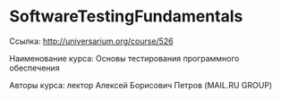 # SoftwareTestingFundamentals

Ссылка:
http://universarium.org/course/526

Наименование курса:
Основы тестирования программного обеспечения

Авторы курса:
лектор Алексей Борисович Петров (MAIL.RU GROUP)
